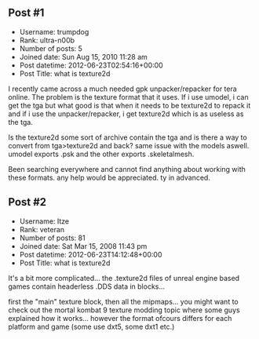 ## Post #1
- Username: trumpdog
- Rank: ultra-n00b
- Number of posts: 5
- Joined date: Sun Aug 15, 2010 11:28 am
- Post datetime: 2012-06-23T02:54:16+00:00
- Post Title: what is texture2d

I recently came across a much needed gpk unpacker/repacker for tera online. The problem is the texture format that it uses.
If i use umodel, i can get the tga but what good is that when it needs to be texture2d to repack it and if i use the unpacker/repacker, i get texture2d which is as useless as the tga.

Is the texture2d some sort of archive contain the tga and is there a way to convert from tga>texture2d and back?
same issue with the models aswell. umodel exports .psk and the other exports .skeletalmesh.

Been searching everywhere and cannot find anything about working with these formats.
any help would be appreciated. ty in advanced.
## Post #2
- Username: Itze
- Rank: veteran
- Number of posts: 81
- Joined date: Sat Mar 15, 2008 11:43 pm
- Post datetime: 2012-06-23T14:12:48+00:00
- Post Title: what is texture2d

It's a bit more complicated... the .texture2d files of unreal engine based games contain headerless .DDS data in blocks...

first the "main" texture block, then all the mipmaps... you might want to check out the mortal kombat 9 texture modding topic where some guys explained how it works... however the format ofcours differs for each platform and game (some use dxt5, some dxt1 etc.)
